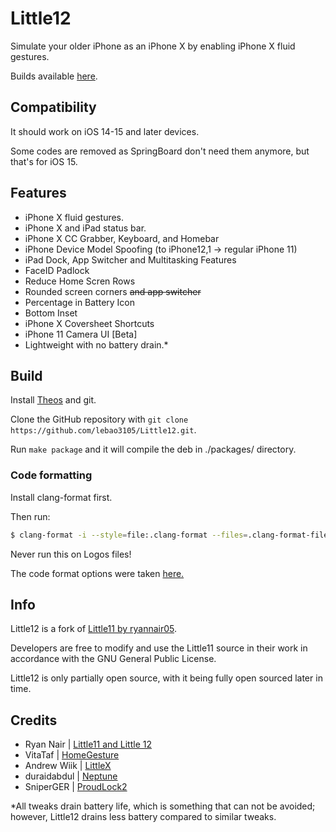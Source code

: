 # Little12

Simulate your older iPhone as an iPhone X by enabling iPhone X fluid gestures.

Builds available [here](https://lebao3105.github.io/repo).

## Compatibility

It should work on iOS 14-15 and later devices.

Some codes are removed as SpringBoard don't need them anymore, but that's for iOS 15.

## Features

* iPhone X fluid gestures.
* iPhone X and iPad status bar.
* iPhone X CC Grabber, Keyboard, and Homebar
* iPhone Device Model Spoofing (to iPhone12,1 -> regular iPhone 11)
* iPad Dock, App Switcher and Multitasking Features
* FaceID Padlock
* Reduce Home Scren Rows
* Rounded screen corners ~~and app switcher~~
* Percentage in Battery Icon
* Bottom Inset
* iPhone X Coversheet Shortcuts 
* iPhone 11 Camera UI [Beta]
* Lightweight with no battery drain.*

## Build

Install [Theos](https://github.com/theos/theos) and git.

Clone the GitHub repository with `git clone https://github.com/lebao3105/Little12.git`.

Run `make package` and it will compile the deb in ./packages/ directory.

### Code formatting

Install clang-format first.

Then run:

```bash
$ clang-format -i --style=file:.clang-format --files=.clang-format-files
```

Never run this on Logos files!

The code format options were taken [here.](https://github.com/paulsfds/objective-c-style-guide/blob/master/.clang-format)

## Info
Little12 is a fork of [Little11 by ryannair05](https://github.com/ryannair05/Little11).

Developers are free to modify and use the Little11 source in their work in accordance with the GNU General Public License.

Little12 is only partially open source, with it being fully open sourced later in time.

## Credits
* Ryan Nair | [Little11 and Little 12](https://github.com/ryannair05)
* VitaTaf | [HomeGesture](https://github.com/VitaTaf/HomeGesture)
* Andrew Wiik | [LittleX](https://github.com/andrewwiik/LittleX)
* duraidabdul | [Neptune](https://github.com/duraidabdul/Neptune)
* SniperGER |  [ProudLock2](https://github.com/SniperGER/ProudLock2) 
 

*All tweaks drain battery life, which is something that can not be avoided; however, Little12 drains less battery compared to similar tweaks.
